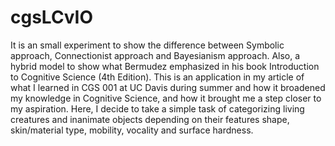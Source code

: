 # cgsLCvIO
It is an small experiment to show the difference between Symbolic approach, Connectionist approach and Bayesianism approach. Also, a hybrid model to show what Bermudez emphasized in his book Introduction to Cognitive Science (4th Edition). This is an application in my article of what I learned in CGS 001 at UC Davis during summer and how it broadened my knowledge in Cognitive Science, and how it brought me a step closer to my aspiration. Here, I decide to take a simple task of categorizing living creatures and inanimate objects depending on their features shape, skin/material type, mobility, vocality and surface hardness.
